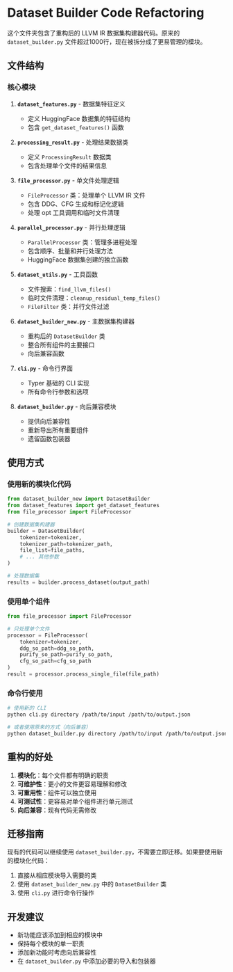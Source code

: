 # Dataset Builder Code Refactoring

这个文件夹包含了重构后的 LLVM IR 数据集构建器代码。原来的 `dataset_builder.py` 文件超过1000行，现在被拆分成了更易管理的模块。

## 文件结构

### 核心模块

1. **`dataset_features.py`** - 数据集特征定义
   - 定义 HuggingFace 数据集的特征结构
   - 包含 `get_dataset_features()` 函数

2. **`processing_result.py`** - 处理结果数据类
   - 定义 `ProcessingResult` 数据类
   - 包含处理单个文件的结果信息

3. **`file_processor.py`** - 单文件处理逻辑
   - `FileProcessor` 类：处理单个 LLVM IR 文件
   - 包含 DDG、CFG 生成和标记化逻辑
   - 处理 opt 工具调用和临时文件清理

4. **`parallel_processor.py`** - 并行处理逻辑
   - `ParallelProcessor` 类：管理多进程处理
   - 包含顺序、批量和并行处理方法
   - HuggingFace 数据集创建的独立函数

5. **`dataset_utils.py`** - 工具函数
   - 文件搜索：`find_llvm_files()`
   - 临时文件清理：`cleanup_residual_temp_files()`
   - `FileFilter` 类：并行文件过滤

6. **`dataset_builder_new.py`** - 主数据集构建器
   - 重构后的 `DatasetBuilder` 类
   - 整合所有组件的主要接口
   - 向后兼容函数

7. **`cli.py`** - 命令行界面
   - Typer 基础的 CLI 实现
   - 所有命令行参数和选项

8. **`dataset_builder.py`** - 向后兼容模块
   - 提供向后兼容性
   - 重新导出所有重要组件
   - 遗留函数包装器

## 使用方式

### 使用新的模块化代码

```python
from dataset_builder_new import DatasetBuilder
from dataset_features import get_dataset_features
from file_processor import FileProcessor

# 创建数据集构建器
builder = DatasetBuilder(
    tokenizer=tokenizer,
    tokenizer_path=tokenizer_path,
    file_list=file_paths,
    # ... 其他参数
)

# 处理数据集
results = builder.process_dataset(output_path)
```

### 使用单个组件

```python
from file_processor import FileProcessor

# 只处理单个文件
processor = FileProcessor(
    tokenizer=tokenizer,
    ddg_so_path=ddg_so_path,
    purify_so_path=purify_so_path,
    cfg_so_path=cfg_so_path
)
result = processor.process_single_file(file_path)
```

### 命令行使用

```bash
# 使用新的 CLI
python cli.py directory /path/to/input /path/to/output.json

# 或者使用原来的方式（向后兼容）
python dataset_builder.py directory /path/to/input /path/to/output.json
```

## 重构的好处

1. **模块化**：每个文件都有明确的职责
2. **可维护性**：更小的文件更容易理解和修改
3. **可重用性**：组件可以独立使用
4. **可测试性**：更容易对单个组件进行单元测试
5. **向后兼容**：现有代码无需修改

## 迁移指南

现有的代码可以继续使用 `dataset_builder.py`，不需要立即迁移。如果要使用新的模块化代码：

1. 直接从相应模块导入需要的类
2. 使用 `dataset_builder_new.py` 中的 `DatasetBuilder` 类
3. 使用 `cli.py` 进行命令行操作

## 开发建议

- 新功能应该添加到相应的模块中
- 保持每个模块的单一职责
- 添加新功能时考虑向后兼容性
- 在 `dataset_builder.py` 中添加必要的导入和包装器

